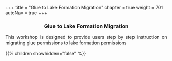 +++
title = "Glue to Lake Formation Migration"
chapter = true
weight = 701
autoNav = true
+++


<center><h3>Glue to Lake Formation Migration</h3></center>

<div style="text-align: justify">
  This workshop is designed to provide users step by step instruction on migrating glue permissions to lake formation permissions
  <br/><br/>
  {{% children showhidden="false" %}}
</div>




